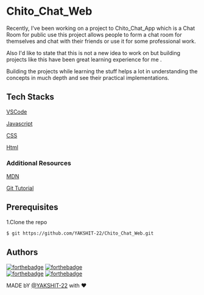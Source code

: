 # Chito_Chat_Web

Recently, I've been working on a project to Chito_Chat_App which is a Chat Room for public use this project allows people to form a chat room for themselves and chat with their friends or use it for some professional work.

Also I'd like to state that this is not a new idea to work on but building projects like this have been great learning experience for me .


Building the projects while learning the stuff helps a lot in understanding the concepts in much depth and see their practical implementations.

## Tech Stacks

[VSCode](https://code.visualstudio.com/)

[Javascript](https://www.javascript.com/)

[CSS](https://www.w3.org/Style/CSS/Overview.en.html)

[Html](https://html.com/)

### Additional Resources

[MDN](https://developer.mozilla.org/en-US/)

[Git Tutorial](https://www.atlassian.com/git/tutorials)

## Prerequisites

1.Clone the repo

```bash
$ git https://github.com/YAKSHIT-22/Chito_Chat_Web.git
```

## Authors

[![forthebadge](https://forthebadge.com/images/badges/open-source.svg)](https://forthebadge.com)
[![forthebadge](https://forthebadge.com/images/badges/built-with-love.svg)](https://forthebadge.com)  
[![forthebadge](https://forthebadge.com/images/badges/made-with-javascript.svg)](https://forthebadge.com)
[![forthebadge](https://forthebadge.com/images/badges/uses-git.svg)](https://forthebadge.com)

MADE bY [@YAKSHIT-22](https://github.com/YAKSHIT-22)
with ❤
